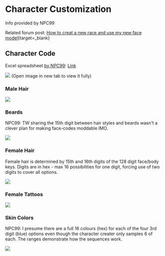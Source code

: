 # Character Customization

Info provided by NPC99

Related forum post: [How to creat a new race and use my new face model](https://forums.taleworlds.com/index.php?threads/how-to-creat-a-new-race-and-use-my-new-face-model.455092/#post-9837517){target=_blank}


## Character Code

Excel spreadsheet [by NPC99](https://forums.taleworlds.com/index.php?threads/how-to-creat-a-new-race-and-use-my-new-face-model.455092/#post-9837517): [Link](https://www.mediafire.com/file/epmu6qzhqjjpqup/face_code_ranges.xlsx/file)

![](https://imgur.com/CFKtzg7.png)
(Open image in new tab to view it fully)

### Male Hair

![](https://imgur.com/zzuXdFy.png)

### Beards

NPC99: TW sharing the 15th digit between hair styles and beards wasn't a clever plan for making face-codes moddable IMO.

![](https://imgur.com/zvXCnr7.png)

### Female Hair

Female hair is determined by 15th and 16th digits of the 128 digit face/body keys. Digits are in hex - max 16 possibilities for one digit, forcing use of two digits to cover all options.

![](https://imgur.com/fOwreWB.png)

### Female Tattoos

![](https://imgur.com/9kdnYUr.png)


### Skin Colors

NPC99: I presume there are a full 16 colours (hex) for each of the four 3rd digit (blue) options even though the character creater only samples 6 of each. The ranges demonstrate how the sequences work.

![](https://imgur.com/jzoL4VK.png)